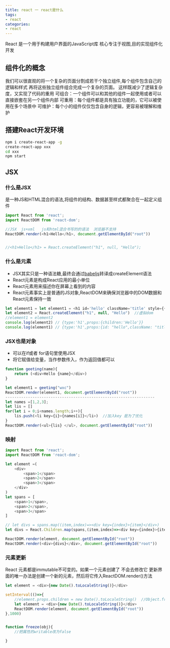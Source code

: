 ```yaml
---
title: react 一 react是什么
tags:
- react
categories:
- react 
---
```


React 是一个用于构建用户界面的JavaScript库 核心专注于视图,目的实现组件化开发

## 组件化的概念
我们可以很直观的将一个复杂的页面分割成若干个独立组件,每个组件包含自己的逻辑和样式 再将这些独立组件组合完成一个复杂的页面。 这样既减少了逻辑复杂度，又实现了代码的重用
可组合：一个组件可以和其他的组件一起使用或者可以直接嵌套在另一个组件内部
可重用：每个组件都是具有独立功能的，它可以被使用在多个场景中
可维护：每个小的组件仅仅包含自身的逻辑，更容易被理解和维护

## 搭建React开发环境

```bash
npm i create-react-app -g
create-react-app xxx 
cd xxx
npm start
```

## JSX
### 什么是JSX

是一种JS和HTML混合的语法,将组件的结构、数据甚至样式都聚合在一起定义组件

```js
import React from 'react';
import ReactDOM from 'react-dom';

//JSX  js+xml   js和html混合书写的的语法  浏览器不支持
ReactDOM.render(<h1>Hello</h1>, document.getElementById("root"))


//<h1>Hello</h1> = React.createElement("h1", null, "Hello");
```

### 什么是元素

* JSX其实只是一种语法糖,最终会通过[babeljs](https://www.babeljs.cn/repl)转译成createElement语法
* React元素是构成React应用的最小单位
* React元素用来描述你在屏幕上看到的内容
* React元素事实上是普通的JS对象,ReactDOM来确保浏览器中的DOM数据和React元素保持一致


```js
let element1 = let element1 = <h1 id='hello' className='title' style={{border:"1px solid #000"}}>Hello</h1>
let element2 = React.createElement("h1", null, "Hello")  //虚拟dom
//element1 = element2
console.log(element2) // {type:'h1',props:{children:'Hello'}}
console.log(element1) // {type:'h1',props:{id: "hello",className: "title",style:border: "1px solid #000",children: "Hello"}} 所有属性都在props里面
```

### JSX也是对象
* 可以在if或者 for语句里使用JSX
* 将它赋值给变量，当作参数传入，作为返回值都可以
```js
function geeting(name){
    return (<div>Hello {name}</div>)
}

let element1 = geeting("wxc")
ReactDOM.render(element1, document.getElementById("root"))
------------------------------------------------------------------
let names =[1,2,3];
let lis = []
for(let i = 0;i<names.length;i++){
    lis.push(<li key={i}>{names[i]}</li>)  //加入key 是为了优化
}
ReactDOM.render(<ul>{lis} </ul>, document.getElementById("root"))

```

### 映射

```js
import React from 'react';
import ReactDOM from 'react-dom';

let element =(
    <div>
        <span>1</span>
        <span>2</span>
        <span>3</span>
    </div>
)
let spans = [
    <span>1</span>,
    <span>2</span>,
    <span>3</span>
]

// let divs = spans.map((item,index)=><div key={index}>{item}</div>)
let divs = React.Children.map(spans,(item,index)=><div key={index}>{item}</div>)

ReactDOM.render(element, document.getElementById("root"))
ReactDOM.render(<div>{divs}</div>, document.getElementById("root"))
```

### 元素更新
React 元素都是immutable不可变的。如果一个元素创建了 不会去修改它
更新界面的唯一办法是创建一个新的元素，然后将它传入ReactDOM.render()方法
```js
let element = <div>{new Date().toLocaleString()}</div>

setInterval(()=>{
    //element.props.children = new Date().toLocaleString()  //Object.freeze
    let element = <div>{new Date().toLocaleString()}</div>
    ReactDOM.render(element, document.getElementById("root"))
},1000)


function freeze(obj){
    //把属性的writable改为false

}
```

